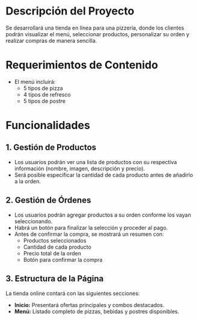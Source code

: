 

# Descripción del Proyecto

Se desarrollará una tienda en línea para una pizzería, donde los clientes podrán visualizar el menú, seleccionar productos, personalizar su orden y realizar compras de manera sencilla.

# Requerimientos de Contenido

- El menú incluirá:
    - 5 tipos de pizza
    - 4 tipos de refresco
    - 5 tipos de postre

# Funcionalidades

## 1. Gestión de Productos

- Los usuarios podrán ver una lista de productos con su respectiva información (nombre, imagen, descripción y precio).
- Será posible especificar la cantidad de cada producto antes de añadirlo a la orden.

## 2. Gestión de Órdenes

- Los usuarios podrán agregar productos a su orden conforme los vayan seleccionando.
- Habrá un botón para finalizar la selección y proceder al pago.
- Antes de confirmar la compra, se mostrará un resumen con:
    - Productos seleccionados
    - Cantidad de cada producto
    - Precio total de la orden
    - Botón para confirmar la compra

## 3. Estructura de la Página

La tienda online contará con las siguientes secciones:

- **Inicio:** Presentará ofertas principales y combos destacados.
- **Menú:** Listado completo de pizzas, bebidas y postres disponibles.
